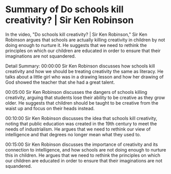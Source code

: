 # Summary of Do schools kill creativity? | Sir Ken Robinson

In the video, "Do schools kill creativity? | Sir Ken Robinson," Sir Ken Robinson argues that schools are actually killing creativity in children by not doing enough to nurture it. He suggests that we need to rethink the principles on which our children are educated in order to ensure that their imaginations are not squandered.

Detail Summary: 
00:00:00
Sir Ken Robinson discusses how schools kill creativity and how we should be treating creativity the same as literacy. He talks about a little girl who was in a drawing lesson and how her drawing of God showed the teacher that she had a great talent.

00:05:00
Sir Ken Robinson discusses the dangers of schools killing creativity, arguing that students lose their ability to be creative as they grow older. He suggests that children should be taught to be creative from the waist up and focus on their heads instead.

00:10:00
Sir Ken Robinson discusses the idea that schools kill creativity, noting that public education was created in the 19th century to meet the needs of industrialism. He argues that we need to rethink our view of intelligence and that degrees no longer mean what they used to.

00:15:00
Sir Ken Robinson discusses the importance of creativity and its connection to intelligence, and how schools are not doing enough to nurture this in children. He argues that we need to rethink the principles on which our children are educated in order to ensure that their imaginations are not squandered.

